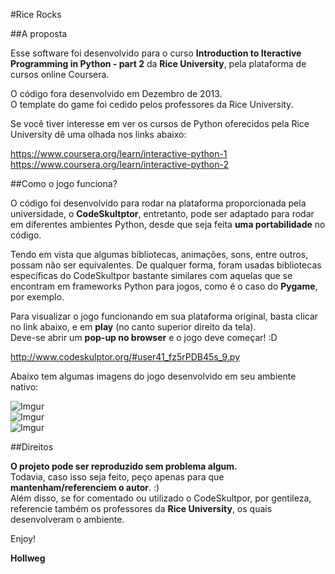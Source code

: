 #Rice Rocks

##A proposta

Esse software foi desenvolvido para o curso **Introduction to Iteractive Programming in Python - part 2** da **Rice University**, pela plataforma de cursos online Coursera.

O código fora desenvolvido em Dezembro de 2013. </br>
O template do game foi cedido pelos professores da Rice University. 

Se você tiver interesse em ver os cursos de Python oferecidos pela Rice University dê uma olhada nos links abaixo: 

https://www.coursera.org/learn/interactive-python-1</br>
https://www.coursera.org/learn/interactive-python-2</br>

##Como o jogo funciona?

O código foi desenvolvido para rodar na plataforma proporcionada pela universidade, o **CodeSkultptor**, entretanto, pode ser adaptado para rodar em diferentes ambientes Python, desde que seja feita **uma portabilidade** no código. 

Tendo em vista que algumas bibliotecas, animações, sons, entre outros, possam não ser equivalentes.
De qualquer forma, foram usadas bibliotecas específicas do CodeSkultpor bastante similares com aquelas que se encontram em frameworks Python para jogos, como é o caso do **Pygame**, por exemplo.

Para visualizar o jogo funcionando em sua plataforma original, basta clicar no link abaixo, e em **play** (no canto superior direito da tela). </br>
Deve-se abrir um **pop-up no browser** e o jogo deve começar! :D 

http://www.codeskulptor.org/#user41_fz5rPDB45s_9.py

Abaixo tem algumas imagens do jogo desenvolvido em seu ambiente nativo:

![Imgur](http://i.imgur.com/pocnKEM.png)</br>
![Imgur](http://i.imgur.com/gohKVJc.png)</br>
![Imgur](http://i.imgur.com/P9JExyu.png)</br>

##Direitos

**O projeto pode ser reproduzido sem problema algum.** </br>
Todavia, caso isso seja feito, peço apenas para que **mantenham/referenciem o autor**. :) </br>
Além disso, se for comentado ou utilizado o CodeSkultpor, por gentileza, referencie também os professores da **Rice University**, os quais desenvolveram o ambiente.


Enjoy!

**Hollweg**

